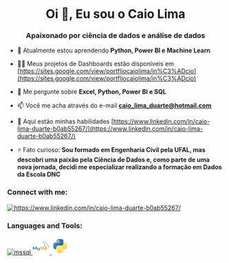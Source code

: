 <h1 align="center">Oi 👋, Eu sou o Caio Lima</h1>
<h3 align="center">Apaixonado por ciência de dados e análise de dados</h3>

- 🌱 Atualmente estou aprendendo **Python, Power BI e Machine Learn**

- 👨‍💻 Meus projetos de Dashboards estão disponíveis em [https://sites.google.com/view/portfliocaiolima/in%C3%ADcio](https://sites.google.com/view/portfliocaiolima/in%C3%ADcio)

- 💬 Me pergunte sobre **Excel, Python, Power BI e SQL**

- 📫 Você me acha através do e-mail **caio_lima_duarte@hotmail.com**

- 📄 Aqui estão minhas habilidades [https://www.linkedin.com/in/caio-lima-duarte-b0ab55267/](https://www.linkedin.com/in/caio-lima-duarte-b0ab55267/)

- ⚡ Fato curioso: **Sou formado em Engenharia Civil pela UFAL, mas descobri uma paixão pela Ciência de Dados e, como parte de uma nova jornada, decidi me especializar realizando a formação em Dados da Escola DNC**

<h3 align="left">Connect with me:</h3>
<p align="left">
<a href="https://linkedin.com/in/caio-lima-duarte-b0ab55267/" target="blank"><img align="center" src="https://raw.githubusercontent.com/rahuldkjain/github-profile-readme-generator/master/src/images/icons/Social/linked-in-alt.svg" alt="https://www.linkedin.com/in/caio-lima-duarte-b0ab55267/" height="30" width="40" /></a>
</p>

<h3 align="left">Languages and Tools:</h3>
<p align="left"> <a href="https://www.microsoft.com/en-us/sql-server" target="_blank" rel="noreferrer"> <img src="https://www.svgrepo.com/show/303229/microsoft-sql-server-logo.svg" alt="mssql" width="40" height="40"/> </a> <a href="https://www.mysql.com/" target="_blank" rel="noreferrer"> <img src="https://raw.githubusercontent.com/devicons/devicon/master/icons/mysql/mysql-original-wordmark.svg" alt="mysql" width="40" height="40"/> </a> <a href="https://www.python.org" target="_blank" rel="noreferrer"> <img src="https://raw.githubusercontent.com/devicons/devicon/master/icons/python/python-original.svg" alt="python" width="40" height="40"/> </a> </p>

<!---
- 👋 Hi, I’m @caiolima159
- 👀 I’m interested in ...
- 🌱 I’m currently learning ...
- 💞️ I’m looking to collaborate on ...
- 📫 How to reach me ...


caiolima159/caiolima159 is a ✨ special ✨ repository because its `README.md` (this file) appears on your GitHub profile.
You can click the Preview link to take a look at your changes.
--->
